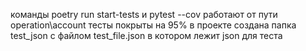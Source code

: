 команды poetry run start-tests и pytest --cov работают от пути operation\account
тесты покрыты на 95%
в проекте создана папка  test_json c файлом test_file.json в котором лежит json для теста
